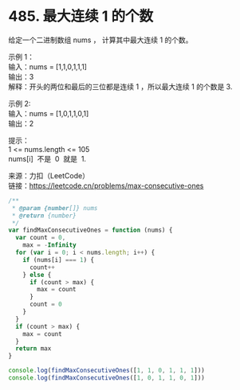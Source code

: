 # 485. 最大连续 1 的个数

给定一个二进制数组 nums ， 计算其中最大连续 1 的个数。

示例 1：  
输入：nums = [1,1,0,1,1,1]  
输出：3  
解释：开头的两位和最后的三位都是连续 1 ，所以最大连续 1 的个数是 3.

示例 2:  
输入：nums = [1,0,1,1,0,1]  
输出：2

提示：  
1 <= nums.length <= 105  
nums[i]  不是  0  就是  1.

来源：力扣（LeetCode）  
链接：https://leetcode.cn/problems/max-consecutive-ones

```javascript
/**
 * @param {number[]} nums
 * @return {number}
 */
var findMaxConsecutiveOnes = function (nums) {
  var count = 0,
    max = -Infinity
  for (var i = 0; i < nums.length; i++) {
    if (nums[i] === 1) {
      count++
    } else {
      if (count > max) {
        max = count
      }
      count = 0
    }
  }
  if (count > max) {
    max = count
  }
  return max
}

console.log(findMaxConsecutiveOnes([1, 1, 0, 1, 1, 1]))
console.log(findMaxConsecutiveOnes([1, 0, 1, 1, 0, 1]))
```
